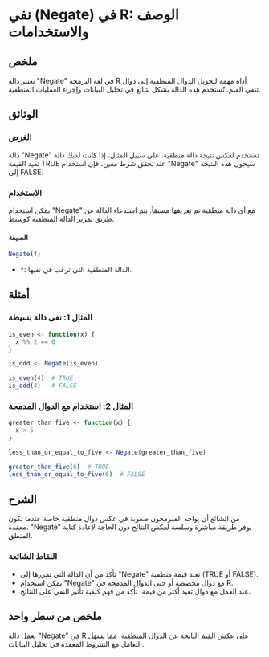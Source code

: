 <!--
Meta Description: # نفي (Negate) في R: الوصف والاستخدامات ## ملخص تعتبر دالة "Negate" في لغة البرمجة R أداة مهمة لتحويل الدوال المنطقية إلى دوال تنفي القيم. تُستخدم هذه...
Meta Keywords: negate, دالة, المنطقية, الدالة, الدوال
-->

# نفي (Negate) في R: الوصف والاستخدامات

## ملخص
تعتبر دالة "Negate" في لغة البرمجة R أداة مهمة لتحويل الدوال المنطقية إلى دوال تنفي القيم. تُستخدم هذه الدالة بشكل شائع في تحليل البيانات وإجراء العمليات المنطقية.

## الوثائق
### الغرض
دالة "Negate" تستخدم لعكس نتيجة دالة منطقية. على سبيل المثال، إذا كانت لديك دالة تعيد القيمة TRUE عند تحقق شرط معين، فإن استخدام "Negate" سيحول هذه النتيجة إلى FALSE.

### الاستخدام
يمكن استخدام "Negate" مع أي دالة منطقية تم تعريفها مسبقاً. يتم استدعاء الدالة عن طريق تمرير الدالة المنطقية كوسيط.

#### الصيغة
```R
Negate(f)
```
- `f`: الدالة المنطقية التي ترغب في نفيها.

## أمثلة
### المثال 1: نفى دالة بسيطة
```R
is_even <- function(x) {
  x %% 2 == 0
}

is_odd <- Negate(is_even)

is_even(4)  # TRUE
is_odd(4)   # FALSE
```

### المثال 2: استخدام مع الدوال المدمجة
```R
greater_than_five <- function(x) {
  x > 5
}

less_than_or_equal_to_five <- Negate(greater_than_five)

greater_than_five(6)  # TRUE
less_than_or_equal_to_five(6)  # FALSE
```

## الشرح
من الشائع أن يواجه المبرمجون صعوبة في عكس دوال منطقية خاصة عندما تكون معقدة. "Negate" يوفر طريقة مباشرة وسلسة لعكس النتائج دون الحاجة لإعادة كتابة المنطق. 

### النقاط الشائعة
- تأكد من أن الدالة التي تمررها إلى "Negate" تعيد قيمة منطقية (TRUE أو FALSE).
- يمكن استخدام "Negate" مع دوال مخصصة أو حتى الدوال المدمجة في R.
- عند العمل مع دوال تعيد أكثر من قيمة، تأكد من فهم كيفية تأثير النفي على النتائج.

## ملخص من سطر واحد
تعمل دالة "Negate" في R على عكس القيم الناتجة عن الدوال المنطقية، مما يسهل التعامل مع الشروط المعقدة في تحليل البيانات.